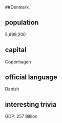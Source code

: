 ##Denmark
## population
5,699,200

## capital
Copenhagen
 
## official language
Danish

## interesting trivia
GDP: 257 Billion


